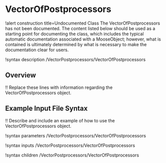 # VectorOfPostprocessors

!alert construction title=Undocumented Class
The VectorOfPostprocessors has not been documented. The content listed below should be used as a starting point for
documenting the class, which includes the typical automatic documentation associated with a
MooseObject; however, what is contained is ultimately determined by what is necessary to make the
documentation clear for users.

!syntax description /VectorPostprocessors/VectorOfPostprocessors

## Overview

!! Replace these lines with information regarding the VectorOfPostprocessors object.

## Example Input File Syntax

!! Describe and include an example of how to use the VectorOfPostprocessors object.

!syntax parameters /VectorPostprocessors/VectorOfPostprocessors

!syntax inputs /VectorPostprocessors/VectorOfPostprocessors

!syntax children /VectorPostprocessors/VectorOfPostprocessors
